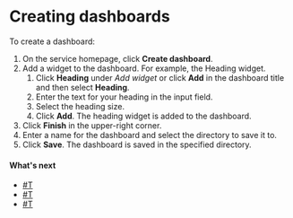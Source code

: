 # Creating dashboards

To create a dashboard:

1. On the service homepage, click **Create dashboard**.
1. Add a widget to the dashboard. For example, the Heading widget.
    1. Click **Heading** under _Add widget_ or click **Add** in the dashboard title and then select **Heading**.
    1. Enter the text for your heading in the input field.
    1. Select the heading size.
    1. Click **Add**. The heading widget is added to the dashboard.
1. Click **Finish** in the upper-right corner.
1. Enter a name for the dashboard and select the directory to save it to.
1. Click **Save**. The dashboard is saved in the specified directory.

#### What's next

- [#T](../chart/create.md)
- [#T](../chart/create-query.md)
- [#T](add-widget.md)

